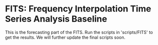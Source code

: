 # FITS: Frequency Interpolation Time Series Analysis Baseline

This is the forecasting part of the FITS. Run the scripts in 'scripts/FITS' to get the results. We will further update the final scripts soon. 

